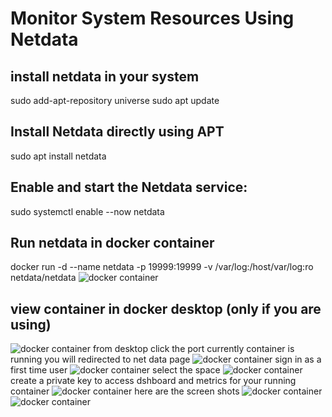 # Monitor System Resources Using Netdata

## install netdata in your system 
sudo add-apt-repository universe
sudo apt update

## Install Netdata directly using APT
sudo apt install netdata
## Enable and start the Netdata service:
sudo systemctl enable --now netdata

## Run netdata in docker container 
 docker run -d --name netdata -p 19999:19999 -v /var/log:/host/var/log:ro netdata/netdata
 ![docker container]()
## view container in docker desktop (only if you are using)
![docker container]()
from desktop click the port currently container is running you will redirected to net data page 
![docker container]()
sign in as a first time user
![docker container]()
select the space
![docker container]()
create a private key to access dshboard and metrics for your running container
![docker container]()
here are the screen shots
![docker container]()
![docker container]()
